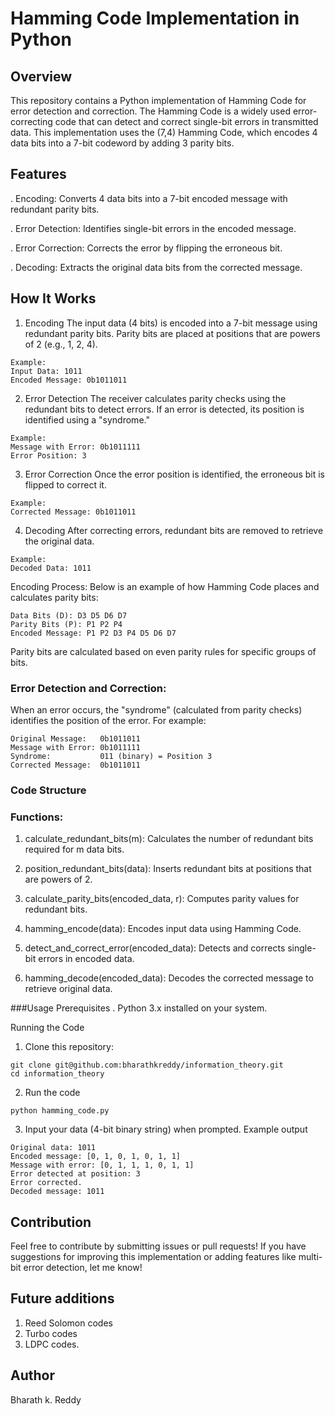 # Hamming Code Implementation in Python

## Overview

This repository contains a Python implementation of Hamming Code for error detection and correction. The Hamming Code is a widely used error-correcting code that can detect and correct single-bit errors in transmitted data. This implementation uses the (7,4) Hamming Code, which encodes 4 data bits into a 7-bit codeword by adding 3 parity bits.

## Features

. Encoding: Converts 4 data bits into a 7-bit encoded message with redundant parity bits.

. Error Detection: Identifies single-bit errors in the encoded message.

. Error Correction: Corrects the error by flipping the erroneous bit.

. Decoding: Extracts the original data bits from the corrected message.

## How It Works

1. Encoding
   The input data (4 bits) is encoded into a 7-bit message using redundant parity bits. Parity bits are placed at positions that are powers of 2 (e.g., 1, 2, 4).

```
Example:
Input Data: 1011
Encoded Message: 0b1011011
```

2. Error Detection
   The receiver calculates parity checks using the redundant bits to detect errors. If an error is detected, its position is identified using a "syndrome."

```
Example:
Message with Error: 0b1011111
Error Position: 3
```

3. Error Correction
   Once the error position is identified, the erroneous bit is flipped to correct it.

```
Example:
Corrected Message: 0b1011011
```

4. Decoding
   After correcting errors, redundant bits are removed to retrieve the original data.

```
Example:
Decoded Data: 1011
```

Encoding Process:
Below is an example of how Hamming Code places and calculates parity bits:

```
Data Bits (D): D3 D5 D6 D7
Parity Bits (P): P1 P2 P4
Encoded Message: P1 P2 D3 P4 D5 D6 D7
```

Parity bits are calculated based on even parity rules for specific groups of bits.

### Error Detection and Correction:

When an error occurs, the "syndrome" (calculated from parity checks) identifies the position of the error. For example:

```
Original Message:   0b1011011
Message with Error: 0b1011111
Syndrome:           011 (binary) = Position 3
Corrected Message:  0b1011011
```

### Code Structure

### Functions:

1. calculate_redundant_bits(m): Calculates the number of redundant bits required for m data bits.

2. position_redundant_bits(data): Inserts redundant bits at positions that are powers of 2.

3. calculate_parity_bits(encoded_data, r): Computes parity values for redundant bits.

4. hamming_encode(data): Encodes input data using Hamming Code.

5. detect_and_correct_error(encoded_data): Detects and corrects single-bit errors in encoded data.

6. hamming_decode(encoded_data): Decodes the corrected message to retrieve original data.

###Usage
Prerequisites
. Python 3.x installed on your system.

Running the Code

1. Clone this repository:

```
git clone git@github.com:bharathkreddy/information_theory.git
cd information_theory
```

2. Run the code

```
python hamming_code.py
```

3. Input your data (4-bit binary string) when prompted.
   Example output

```
Original data: 1011
Encoded message: [0, 1, 0, 1, 0, 1, 1]
Message with error: [0, 1, 1, 1, 0, 1, 1]
Error detected at position: 3
Error corrected.
Decoded message: 1011
```

## Contribution

Feel free to contribute by submitting issues or pull requests! If you have suggestions for improving this implementation or adding features like multi-bit error detection, let me know!

## Future additions

1. Reed Solomon codes
2. Turbo codes
3. LDPC codes.

## Author

Bharath k. Reddy
